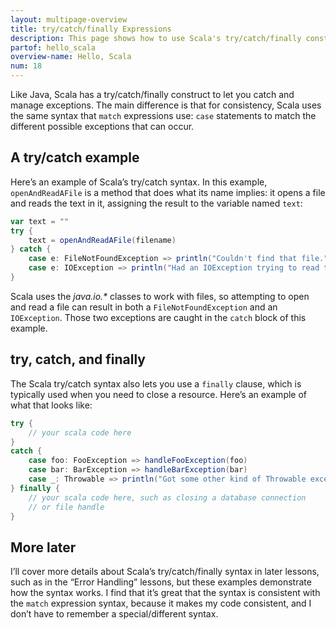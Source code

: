 ```yaml
---
layout: multipage-overview
title: try/catch/finally Expressions
description: This page shows how to use Scala's try/catch/finally construct, including several complete examples.
partof: hello_scala
overview-name: Hello, Scala
num: 18
---
```



Like Java, Scala has a try/catch/finally construct to let you catch and manage exceptions. The main difference is that for consistency, Scala uses the same syntax that `match` expressions use: `case` statements to match the different possible exceptions that can occur.



## A try/catch example

Here’s an example of Scala’s try/catch syntax. In this example, `openAndReadAFile` is a method that does what its name implies: it opens a file and reads the text in it, assigning the result to the variable named `text`:

```scala
var text = ""
try {
    text = openAndReadAFile(filename)
} catch {
    case e: FileNotFoundException => println("Couldn't find that file.")
    case e: IOException => println("Had an IOException trying to read that file")
}
```

Scala uses the _java.io.*_ classes to work with files, so attempting to open and read a file can result in both a `FileNotFoundException` and an `IOException`. Those two exceptions are caught in the `catch` block of this example.



## try, catch, and finally

The Scala try/catch syntax also lets you use a `finally` clause, which is typically used when you need to close a resource. Here’s an example of what that looks like:

```scala
try {
    // your scala code here
} 
catch {
    case foo: FooException => handleFooException(foo)
    case bar: BarException => handleBarException(bar)
    case _: Throwable => println("Got some other kind of Throwable exception")
} finally {
    // your scala code here, such as closing a database connection
    // or file handle
}
```



## More later

I’ll cover more details about Scala’s try/catch/finally syntax in later lessons, such as in the “Error Handling” lessons, but these examples demonstrate how the syntax works. I find that it’s great that the syntax is consistent with the `match` expression syntax, because it makes my code consistent, and I don’t have to remember a special/different syntax.













